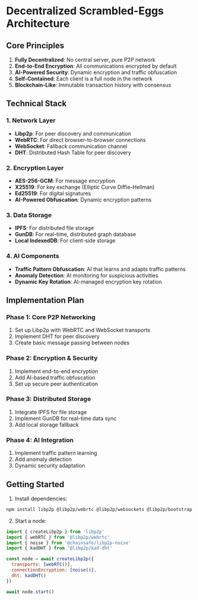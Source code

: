 # Decentralized Scrambled-Eggs Architecture

## Core Principles
1. **Fully Decentralized**: No central server, pure P2P network
2. **End-to-End Encryption**: All communications encrypted by default
3. **AI-Powered Security**: Dynamic encryption and traffic obfuscation
4. **Self-Contained**: Each client is a full node in the network
5. **Blockchain-Like**: Immutable transaction history with consensus

## Technical Stack

### 1. Network Layer
- **Libp2p**: For peer discovery and communication
- **WebRTC**: For direct browser-to-browser connections
- **WebSocket**: Fallback communication channel
- **DHT**: Distributed Hash Table for peer discovery

### 2. Encryption Layer
- **AES-256-GCM**: For message encryption
- **X25519**: For key exchange (Elliptic Curve Diffie-Hellman)
- **Ed25519**: For digital signatures
- **AI-Powered Obfuscation**: Dynamic encryption patterns

### 3. Data Storage
- **IPFS**: For distributed file storage
- **GunDB**: For real-time, distributed graph database
- **Local IndexedDB**: For client-side storage

### 4. AI Components
- **Traffic Pattern Obfuscation**: AI that learns and adapts traffic patterns
- **Anomaly Detection**: AI monitoring for suspicious activities
- **Dynamic Key Rotation**: AI-managed encryption key rotation

## Implementation Plan

### Phase 1: Core P2P Networking
1. Set up Libp2p with WebRTC and WebSocket transports
2. Implement DHT for peer discovery
3. Create basic message passing between nodes

### Phase 2: Encryption & Security
1. Implement end-to-end encryption
2. Add AI-based traffic obfuscation
3. Set up secure peer authentication

### Phase 3: Distributed Storage
1. Integrate IPFS for file storage
2. Implement GunDB for real-time data sync
3. Add local storage fallback

### Phase 4: AI Integration
1. Implement traffic pattern learning
2. Add anomaly detection
3. Dynamic security adaptation

## Getting Started

1. Install dependencies:
```bash
npm install libp2p @libp2p/webrtc @libp2p/websockets @libp2p/bootstrap @libp2p/kad-dht @chainsafe/libp2p-noise
```

2. Start a node:
```javascript
import { createLibp2p } from 'libp2p'
import { webRTC } from '@libp2p/webrtc'
import { noise } from '@chainsafe/libp2p-noise'
import { kadDHT } from '@libp2p/kad-dht'

const node = await createLibp2p({
  transports: [webRTC()],
  connectionEncryption: [noise()],
  dht: kadDHT()
})

await node.start()
```
